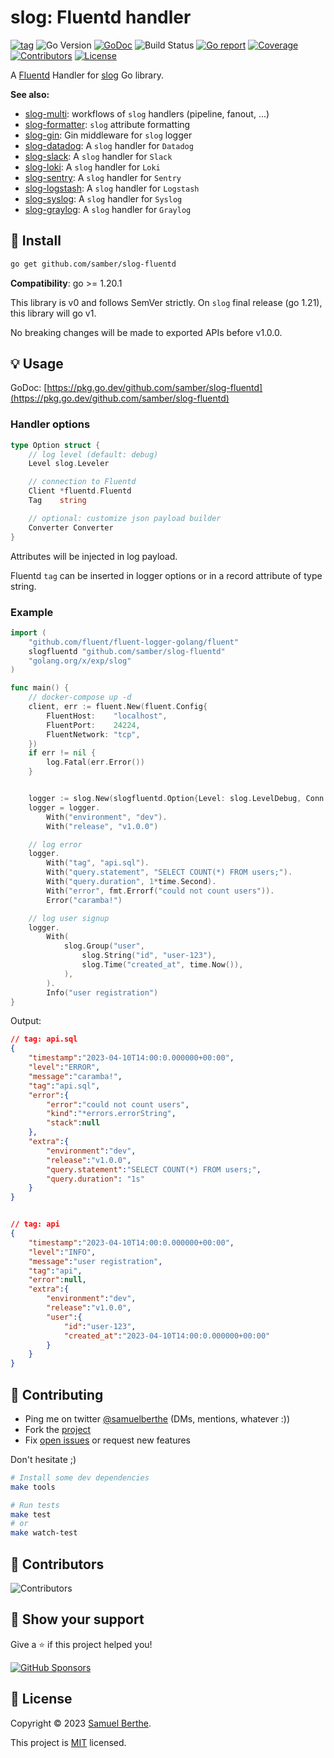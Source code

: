 
# slog: Fluentd handler

[![tag](https://img.shields.io/github/tag/samber/slog-fluentd.svg)](https://github.com/samber/slog-fluentd/releases)
![Go Version](https://img.shields.io/badge/Go-%3E%3D%201.20.1-%23007d9c)
[![GoDoc](https://godoc.org/github.com/samber/slog-fluentd?status.svg)](https://pkg.go.dev/github.com/samber/slog-fluentd)
![Build Status](https://github.com/samber/slog-fluentd/actions/workflows/test.yml/badge.svg)
[![Go report](https://goreportcard.com/badge/github.com/samber/slog-fluentd)](https://goreportcard.com/report/github.com/samber/slog-fluentd)
[![Coverage](https://img.shields.io/codecov/c/github/samber/slog-fluentd)](https://codecov.io/gh/samber/slog-fluentd)
[![Contributors](https://img.shields.io/github/contributors/samber/slog-fluentd)](https://github.com/samber/slog-fluentd/graphs/contributors)
[![License](https://img.shields.io/github/license/samber/slog-fluentd)](./LICENSE)

A [Fluentd](https://www.fluentd.org/) Handler for [slog](https://pkg.go.dev/golang.org/x/exp/slog) Go library.

**See also:**

- [slog-multi](https://github.com/samber/slog-multi): workflows of `slog` handlers (pipeline, fanout, ...)
- [slog-formatter](https://github.com/samber/slog-formatter): `slog` attribute formatting
- [slog-gin](https://github.com/samber/slog-gin): Gin middleware for `slog` logger
- [slog-datadog](https://github.com/samber/slog-datadog): A `slog` handler for `Datadog`
- [slog-slack](https://github.com/samber/slog-slack): A `slog` handler for `Slack`
- [slog-loki](https://github.com/samber/slog-loki): A `slog` handler for `Loki`
- [slog-sentry](https://github.com/samber/slog-sentry): A `slog` handler for `Sentry`
- [slog-logstash](https://github.com/samber/slog-logstash): A `slog` handler for `Logstash`
- [slog-syslog](https://github.com/samber/slog-syslog): A `slog` handler for `Syslog`
- [slog-graylog](https://github.com/samber/slog-graylog): A `slog` handler for `Graylog`

## 🚀 Install

```sh
go get github.com/samber/slog-fluentd
```

**Compatibility**: go >= 1.20.1

This library is v0 and follows SemVer strictly. On `slog` final release (go 1.21), this library will go v1.

No breaking changes will be made to exported APIs before v1.0.0.

## 💡 Usage

GoDoc: [https://pkg.go.dev/github.com/samber/slog-fluentd](https://pkg.go.dev/github.com/samber/slog-fluentd)

### Handler options

```go
type Option struct {
	// log level (default: debug)
	Level slog.Leveler

	// connection to Fluentd
	Client *fluentd.Fluentd
    Tag    string

	// optional: customize json payload builder
	Converter Converter
}
```

Attributes will be injected in log payload.

Fluentd `tag` can be inserted in logger options or in a record attribute of type string.

### Example

```go
import (
	"github.com/fluent/fluent-logger-golang/fluent"
	slogfluentd "github.com/samber/slog-fluentd"
	"golang.org/x/exp/slog"
)

func main() {
	// docker-compose up -d
	client, err := fluent.New(fluent.Config{
		FluentHost:    "localhost",
		FluentPort:    24224,
		FluentNetwork: "tcp",
	})
	if err != nil {
		log.Fatal(err.Error())
	}


    logger := slog.New(slogfluentd.Option{Level: slog.LevelDebug, Conn: conn, Tag: "api"}.NewFluentdHandler())
    logger = logger.
        With("environment", "dev").
        With("release", "v1.0.0")

    // log error
    logger.
        With("tag", "api.sql").
        With("query.statement", "SELECT COUNT(*) FROM users;").
        With("query.duration", 1*time.Second).
        With("error", fmt.Errorf("could not count users")).
        Error("caramba!")

    // log user signup
    logger.
        With(
            slog.Group("user",
                slog.String("id", "user-123"),
                slog.Time("created_at", time.Now()),
            ),
        ).
        Info("user registration")
}
```

Output:

```json
// tag: api.sql
{
    "timestamp":"2023-04-10T14:00:0.000000+00:00",
    "level":"ERROR",
    "message":"caramba!",
    "tag":"api.sql",
    "error":{
        "error":"could not count users",
        "kind":"*errors.errorString",
        "stack":null
    },
    "extra":{
        "environment":"dev",
        "release":"v1.0.0",
        "query.statement":"SELECT COUNT(*) FROM users;",
        "query.duration": "1s"
    }
}


// tag: api
{
    "timestamp":"2023-04-10T14:00:0.000000+00:00",
    "level":"INFO",
    "message":"user registration",
    "tag":"api",
    "error":null,
    "extra":{
        "environment":"dev",
        "release":"v1.0.0",
        "user":{
            "id":"user-123",
            "created_at":"2023-04-10T14:00:0.000000+00:00"
        }
    }
}
```

## 🤝 Contributing

- Ping me on twitter [@samuelberthe](https://twitter.com/samuelberthe) (DMs, mentions, whatever :))
- Fork the [project](https://github.com/samber/slog-fluentd)
- Fix [open issues](https://github.com/samber/slog-fluentd/issues) or request new features

Don't hesitate ;)

```bash
# Install some dev dependencies
make tools

# Run tests
make test
# or
make watch-test
```

## 👤 Contributors

![Contributors](https://contrib.rocks/image?repo=samber/slog-fluentd)

## 💫 Show your support

Give a ⭐️ if this project helped you!

[![GitHub Sponsors](https://img.shields.io/github/sponsors/samber?style=for-the-badge)](https://github.com/sponsors/samber)

## 📝 License

Copyright © 2023 [Samuel Berthe](https://github.com/samber).

This project is [MIT](./LICENSE) licensed.
